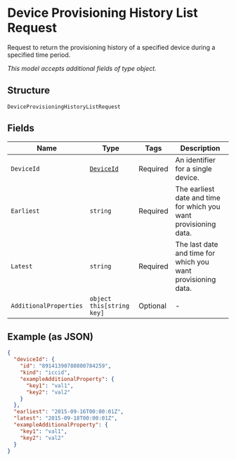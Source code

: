 
# Device Provisioning History List Request

Request to return the provisioning history of a specified device during a specified time period.

*This model accepts additional fields of type object.*

## Structure

`DeviceProvisioningHistoryListRequest`

## Fields

| Name | Type | Tags | Description |
|  --- | --- | --- | --- |
| `DeviceId` | [`DeviceId`](../../doc/models/device-id.md) | Required | An identifier for a single device. |
| `Earliest` | `string` | Required | The earliest date and time for which you want provisioning data. |
| `Latest` | `string` | Required | The last date and time for which you want provisioning data. |
| `AdditionalProperties` | `object this[string key]` | Optional | - |

## Example (as JSON)

```json
{
  "deviceId": {
    "id": "89141390780800784259",
    "kind": "iccid",
    "exampleAdditionalProperty": {
      "key1": "val1",
      "key2": "val2"
    }
  },
  "earliest": "2015-09-16T00:00:01Z",
  "latest": "2015-09-18T00:00:01Z",
  "exampleAdditionalProperty": {
    "key1": "val1",
    "key2": "val2"
  }
}
```


